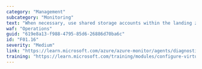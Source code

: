 ```yaml
---
category: "Management"
subcategory: "Monitoring"
text: "When necessary, use shared storage accounts within the landing zone for Azure diagnostic extension log storage."
waf: "Operations"
guid: "619e8a13-f988-4795-85d6-26886d70ba6c"
id: "F01.16"
severity: "Medium"
link: "https://learn.microsoft.com/azure/azure-monitor/agents/diagnostics-extension-overview"
training: "https://learn.microsoft.com/training/modules/configure-virtual-machine-extensions/"
---
```

